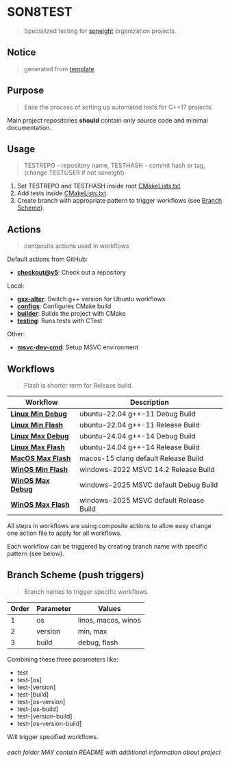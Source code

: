 # SON8TEST
> Specialized testing for [soneight](https://github.com/soneight) organization projects.

## Notice
> generated from [template](https://github.com/son8test/template)

## Purpose
> Ease the process of setting up automated tests for C++17 projects.

Main project repositories **should** contain only source code and minimal documentation.

## Usage
> TESTREPO - repository name, TESTHASH - commit hash or tag, (change TESTUSER if not soneight)

1. Set TESTREPO and TESTHASH inside root [CMakeLists.txt](./CMakeLists.txt)
2. Add tests inside [CMakeLists.txt](./testing/CMakeLists.txt).
3. Create branch with appropriate pattern to trigger workflows (see [Branch Scheme](#branch-scheme-push-triggers)).

## Actions
> composite actions used in workflows

Default actions from GitHub:
- [**checkout@v5**](https://github.com/actions/checkout/tree/v5/): Check out a repository

Local:
- [**gxx-alter**](./.github/actions/gxx-alter/action.yml): Switch g++ version for Ubuntu workflows
- [**configs**](./.github/actions/configs/action.yml): Configures CMake build
- [**builder**](./.github/actions/builder/action.yml): Builds the project with CMake
- [**testing**](./.github/actions/testing/action.yml): Runs tests with CTest

Other:
- [**msvc-dev-cmd**](https://github.com/ilammy/msvc-dev-cmd/tree/v1): Setup MSVC environment

## Workflows
> Flash is shorter term for Release build.

| Workflow | Description |
|----------|-------------|
| [**Linux Min Debug**](./.github/workflows/linos-min-debug.yml) | ubuntu-22.04 g++-11 Debug Build |
| [**Linux Min Flash**](./.github/workflows/linos-min-flash.yml) | ubuntu-22.04 g++-11 Release Build |
| [**Linux Max Debug**](./.github/workflows/linos-max-debug.yml) | ubuntu-24.04 g++-14 Debug Build |
| [**Linux Max Flash**](./.github/workflows/linos-max-flash.yml) | ubuntu-24.04 g++-14 Release Build |
| [**MacOS Max Flash**](./.github/workflows/macos-max-flash.yml) | macos-15 clang default Release Build |
| [**WinOS Min Flash**](./.github/workflows/winos-min-flash.yml) | windows-2022 MSVC 14.2 Release Build |
| [**WinOS Max Debug**](./.github/workflows/winos-max-debug.yml) | windows-2025 MSVC default Debug Build |
| [**WinOS Max Flash**](./.github/workflows/winos-max-flash.yml) | windows-2025 MSVC default Release Build |

All steps in workflows are using composite actions to allow easy change one action file to apply for all workflows.

Each workflow can be triggered by creating branch name with specific pattern (see below).

## Branch Scheme (push triggers)
> Branch names to trigger specific workflows.

| Order | Parameter | Values |
|-------|-----------|--------|
| 1     | os        | linos, macos, winos |
| 2     | version   | min, max |
| 3     | build     | debug, flash |

Combining these three parameters like:
- test
- test-[os]
- test-[version]
- test-[build]
- test-[os-version]
- test-[os-build]
- test-[version-build]
- test-[os-version-build]

Will trigger specified workflows.

###### each folder MAY contain README with additional information about project
